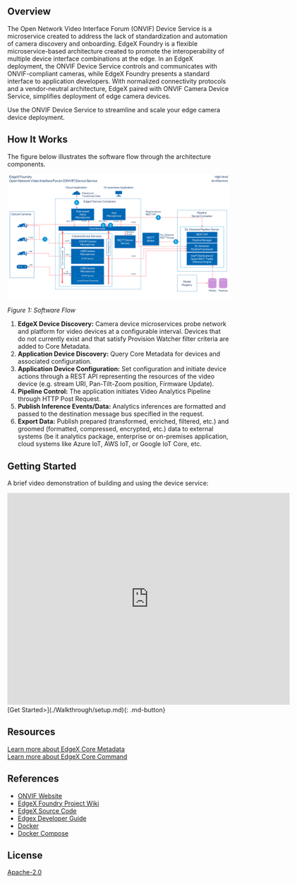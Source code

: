 ## Overview
The Open Network Video Interface Forum (ONVIF) Device Service is a microservice created to address the lack of standardization and automation of camera discovery and onboarding. EdgeX Foundry is a flexible microservice-based architecture created to promote the interoperability of multiple device interface combinations at the edge. In an EdgeX deployment, the ONVIF Device Service controls and communicates with ONVIF-compliant cameras, while EdgeX Foundry presents a standard interface to application developers. With normalized connectivity protocols and a vendor-neutral architecture, EdgeX paired with ONVIF Camera Device Service, simplifies deployment of edge camera devices. 


Use the ONVIF Device Service to streamline and scale your edge camera device deployment. 

## How It Works
The figure below illustrates the software flow through the architecture components.

![high-level-arch](./images/ONVIFDeviceServiceArch.png)
<p align="left">
      <i>Figure 1: Software Flow</i>
</p>

1. **EdgeX Device Discovery:** Camera device microservices probe network and platform for video devices at a configurable interval. Devices that do not currently exist and that satisfy Provision Watcher filter criteria are added to Core Metadata.
2. **Application Device Discovery:** Query Core Metadata for devices and associated configuration.
3. **Application Device Configuration:** Set configuration and initiate device actions through a REST API representing the resources of the video device (e.g. stream URI, Pan-Tilt-Zoom position, Firmware Update).
4. **Pipeline Control:** The application initiates Video Analytics Pipeline through HTTP Post Request.
5. **Publish Inference Events/Data:** Analytics inferences are formatted and passed to the destination message bus specified in the request.
6.  **Export Data:** Publish prepared (transformed, enriched, filtered, etc.) and groomed (formatted, compressed, encrypted, etc.) data to external systems (be it analytics package, enterprise or on-premises application, cloud systems like Azure IoT, AWS IoT, or Google IoT Core, etc.


## Getting Started

A brief video demonstration of building and using the device service:

<iframe
    width="640"
    height="480"
    src="https://www.youtube.com/embed/vZqd3j2Zn2Y"
    frameborder="0"
    allow="autoplay; encrypted-media"
    allowfullscreen
>
</iframe>
[Get Started>](./Walkthrough/setup.md){: .md-button}


## Resources
[Learn more about EdgeX Core Metadata](https://app.swaggerhub.com/apis-docs/EdgeXFoundry1/core-metadata/2.1.0)  
[Learn more about EdgeX Core Command](https://app.swaggerhub.com/apis-docs/EdgeXFoundry1/core-command/2.1.0)


## References

- [ONVIF Website](http://www.onvif.org)  
- [EdgeX Foundry Project Wiki](https://wiki.edgexfoundry.org/)  
- [EdgeX Source Code](https://github.com/edgexfoundry)  
- [Edgex Developer Guide](https://docs.edgexfoundry.org/2.1/)
- [Docker](https://docs.docker.com/engine/install/ubuntu/#install-using-the-repository)
- [Docker Compose](https://docs.docker.com/compose/install/#install-compose)


## License

[Apache-2.0](https://github.com/edgexfoundry-holding/device-onvif-camera/blob/main/LICENSE)